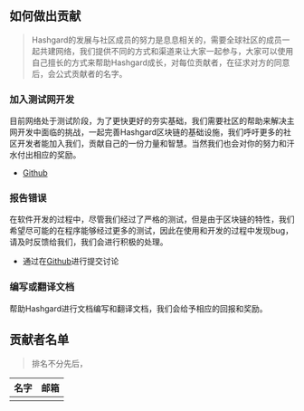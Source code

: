 ## 如何做出贡献

> Hashgard的发展与社区成员的努力是息息相关的，需要全球社区的成员一起共建网络，我们提供不同的方式和渠道来让大家一起参与，大家可以使用自己擅长的方式来帮助Hashgard成长，对每位贡献者，在征求对方的同意后，会公式贡献者的名字。



### 加入测试网开发

目前网络处于测试阶段，为了更快更好的夯实基础，我们需要社区的帮助来解决主网开发中面临的挑战，一起完善Hashgard区块链的基础设施，我们呼吁更多的社区开发者能加入我们，贡献自己的一份力量和智慧。当然我们也会对你的努力和汗水付出相应的奖励。

- [Github](https://github.com/hashgard/hashgard)



### 报告错误

在软件开发的过程中，尽管我们经过了严格的测试，但是由于区块链的特性，我们希望尽可能的在程序能够经过更多的测试，因此在使用和开发的过程中发现bug，请及时反馈给我们，我们会进行积极的处理。

- 通过在[Github](https://github.com/hashgard/hashgard)进行提交讨论



### 编写或翻译文档

帮助Hashgard进行文档编写和翻译文档，我们会给予相应的回报和奖励。





## 贡献者名单

> 排名不分先后，

| 名字 | 邮箱 |
| :--: | :--: |
|      |      |


